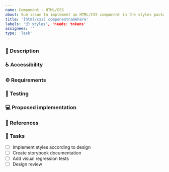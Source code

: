```yaml
---
name: Component - HTML/CSS
about: Sub-issue to implement an HTML/CSS component in the styles package.
title: '[html/css] componentnamehere'
labels: '📦 styles', 'needs: tokens'
assignees: ''
type: 'Task'
---
```


### 📝 Description
<!-- Detailed description of the component and a link to the design  -->

### ♿ Accessibility
<!-- List accessibility considerations such as ARIA attributes, focus states, and color contrast -->

### ⚙️ Requirements
<!-- List technical requirements like responsive behaviour, animations, interactions, ... -->

### 🧪 Testing
<!-- Describe how to manually test or what automated tests are required -->

### 💻 Proposed implementation
<!-- If available, propose an implementation or hints that help with the implementation -->

### 🔗 References
<!-- If available reference to existing implementations in other Design Systems -->

### 📃 Tasks
<!-- Add any required tasks not listed, remove any unnecessary tasks -->
- [ ] Implement styles according to design
- [ ] Create storybook documentation
- [ ] Add visual regression tests
- [ ] Design review

